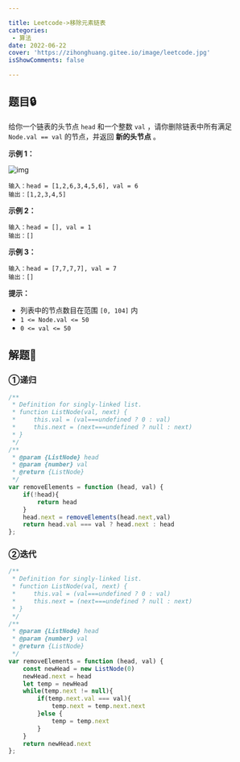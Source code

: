 ```yaml
---

title: Leetcode->移除元素链表
categories: 
 - 算法
date: 2022-06-22
cover: 'https://zihonghuang.gitee.io/image/leetcode.jpg'
isShowComments: false

---
```


## 题目:lock:

给你一个链表的头节点 `head` 和一个整数 `val` ，请你删除链表中所有满足 `Node.val == val` 的节点，并返回 **新的头节点** 。

**示例 1：**

![img](https://assets.leetcode.com/uploads/2021/03/06/removelinked-list.jpg)

```
输入：head = [1,2,6,3,4,5,6], val = 6
输出：[1,2,3,4,5]
```

**示例 2：**

```
输入：head = [], val = 1
输出：[]
```

**示例 3：**

```
输入：head = [7,7,7,7], val = 7
输出：[]
```



**提示：**

- 列表中的节点数目在范围 `[0, 104]` 内
- `1 <= Node.val <= 50`
- `0 <= val <= 50`

## 解题:key:

### ①递归

```javascript
/**
 * Definition for singly-linked list.
 * function ListNode(val, next) {
 *     this.val = (val===undefined ? 0 : val)
 *     this.next = (next===undefined ? null : next)
 * }
 */
/**
 * @param {ListNode} head
 * @param {number} val
 * @return {ListNode}
 */
var removeElements = function (head, val) {
    if(!head){
        return head
    }
    head.next = removeElements(head.next,val)
    return head.val === val ? head.next : head
};
```

### ②迭代

```javascript
/**
 * Definition for singly-linked list.
 * function ListNode(val, next) {
 *     this.val = (val===undefined ? 0 : val)
 *     this.next = (next===undefined ? null : next)
 * }
 */
/**
 * @param {ListNode} head
 * @param {number} val
 * @return {ListNode}
 */
var removeElements = function (head, val) {
    const newHead = new ListNode(0)
    newHead.next = head
    let temp = newHead
    while(temp.next != null){
        if(temp.next.val === val){
            temp.next = temp.next.next
        }else {
            temp = temp.next
        }
    }
    return newHead.next
};
```

